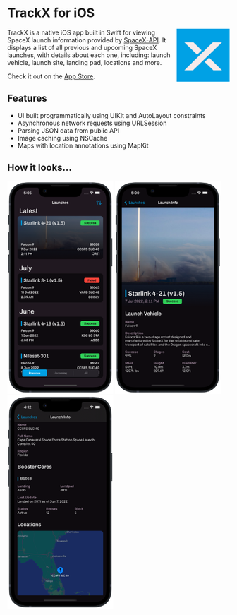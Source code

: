 # TrackX for iOS
<img src="Screenshots/App%20Icon.png" align="right"
     alt="TrackX Icon" width="120" height="120">

TrackX is a native iOS app built in Swift for viewing SpaceX launch information provided by [SpaceX-API](https://github.com/r-spacex/SpaceX-API). It displays a list of all previous and upcoming SpaceX launches, with details about each one, including: launch vehicle, launch site, landing pad, locations and more.

Check it out on the [App Store](https://apps.apple.com/us/app/trackx-for-rocket-launches/id1634008901).

## Features
- UI built programmatically using UIKit and AutoLayout constraints
- Asynchronous network requests using URLSession
- Parsing JSON data from public API
- Image caching using NSCache 
- Maps with location annotations using MapKit

## How it looks...
<p float="left">
  <img src="Screenshots/main-list.png" width="240" />
  <img src="Screenshots/details.png" width="240" /> 
  <img src="Screenshots/second-details.png" width="240" />
</p>
